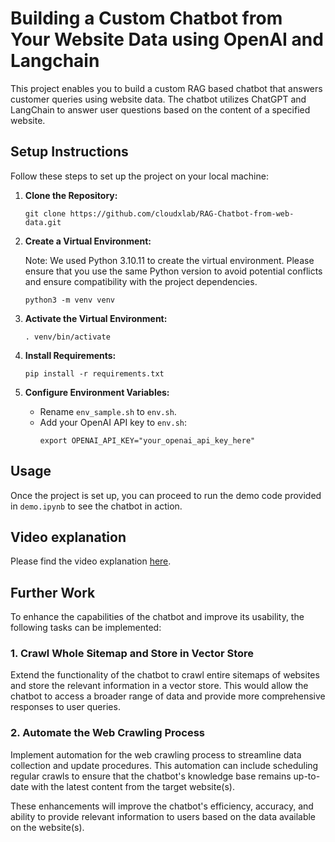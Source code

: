 # Building a Custom Chatbot from Your Website Data using OpenAI and Langchain

This project enables you to build a custom RAG based chatbot that answers customer queries using website data. The chatbot utilizes ChatGPT and LangChain to answer user questions based on the content of a specified website.

## Setup Instructions

Follow these steps to set up the project on your local machine:

1. **Clone the Repository:**
   ```
   git clone https://github.com/cloudxlab/RAG-Chatbot-from-web-data.git
   ```

2. **Create a Virtual Environment:**

   Note: We used Python 3.10.11 to create the virtual environment. Please ensure that you use the same Python version to avoid potential conflicts and ensure compatibility with the project dependencies.
   ```
   python3 -m venv venv
   ```

4. **Activate the Virtual Environment:**
   ```
   . venv/bin/activate
   ```

5. **Install Requirements:**
   ```
   pip install -r requirements.txt
   ```

6. **Configure Environment Variables:**
   - Rename `env_sample.sh` to `env.sh`.
   - Add your OpenAI API key to `env.sh`:
     ```
     export OPENAI_API_KEY="your_openai_api_key_here"
     ```

## Usage

Once the project is set up, you can proceed to run the demo code provided in `demo.ipynb` to see the chatbot in action.
  
## Video explanation

Please find the video explanation [here](https://youtube.com/live/RMt7UaVs33A).

## Further Work

To enhance the capabilities of the chatbot and improve its usability, the following tasks can be implemented:

### 1. Crawl Whole Sitemap and Store in Vector Store

Extend the functionality of the chatbot to crawl entire sitemaps of websites and store the relevant information in a vector store. This would allow the chatbot to access a broader range of data and provide more comprehensive responses to user queries.

### 2. Automate the Web Crawling Process

Implement automation for the web crawling process to streamline data collection and update procedures. This automation can include scheduling regular crawls to ensure that the chatbot's knowledge base remains up-to-date with the latest content from the target website(s).

These enhancements will improve the chatbot's efficiency, accuracy, and ability to provide relevant information to users based on the data available on the website(s).
